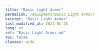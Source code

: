 ```yaml
---
title: "Basic Light Armor"
permalink: /equipment/Basic Light Armor/
excerpt: "Basic Light Armor"
last_modified_at: 2021-01-25
lang: en
ref: "Basic Light Armor.md"
toc: false
classes: wide
---
```


